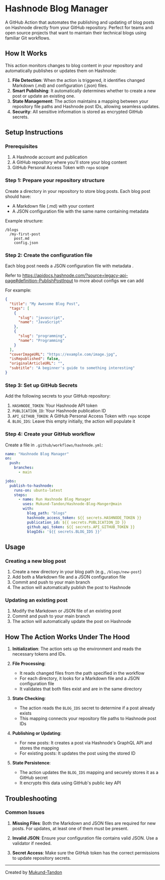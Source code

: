 # Hashnode Blog Manager

A GitHub Action that automates the publishing and updating of blog posts on Hashnode directly from your GitHub repository. Perfect for teams and open source projects that want to maintain their technical blogs using familiar Git workflows.

## How It Works

This action monitors changes to blog content in your repository and automatically publishes or updates them on Hashnode:

1. **File Detection**: When the action is triggered, it identifies changed Markdown (.md) and configuration (.json) files.
2. **Smart Publishing**: It automatically determines whether to create a new post or update an existing one.
3. **State Management**: The action maintains a mapping between your repository file paths and Hashnode post IDs, allowing seamless updates.
4. **Security**: All sensitive information is stored as encrypted GitHub secrets.

## Setup Instructions

### Prerequisites

1. A Hashnode account and publication
2. A GitHub repository where you'll store your blog content
3. GitHub Personal Access Token with `repo` scope

### Step 1: Prepare your repository structure

Create a directory in your repository to store blog posts. Each blog post should have:
- A Markdown file (.md) with your content
- A JSON configuration file with the same name containing metadata

Example structure:
```
/blogs
  /my-first-post
    post.md
    config.json
```

### Step 2: Create the configuration file

Each blog post needs a JSON configuration file with metadata .

Refer to https://apidocs.hashnode.com/?source=legacy-api-page#definition-PublishPostInput to more about configs we can add

For example:

```json
{
  "title": "My Awesome Blog Post",
  "tags": [
    {
      "slug": "javascript",
      "name": "JavaScript"
    },
    {
      "slug": "programming",
      "name": "Programming"
    }
  ],
  "coverImageURL": "https://example.com/image.jpg",
  "isRepublished": false,
  "originalArticleURL": "",
  "subtitle": "A beginner's guide to something interesting"
}
```

### Step 3: Set up GitHub Secrets

Add the following secrets to your GitHub repository:

1. `HASHNODE_TOKEN`: Your Hashnode API token
2. `PUBLICATION_ID`: Your Hashnode publication ID
3. `API_GITHUB_TOKEN`: A GitHub Personal Access Token with `repo` scope
4. `BLOG_IDS`: Leave this empty initially, the action will populate it

### Step 4: Create your GitHub workflow

Create a file in `.github/workflows/hashnode.yml`:

```yaml
name: "Hashnode Blog Manager"
on:
  push:
    branches:
      - main

jobs:
  publish-to-hashnode:
    runs-on: ubuntu-latest
    steps:
      - name: Run Hashnode Blog Manager
        uses: Mukund-Tandon/Hashnode-Blog-Manger@main
        with:
          blog_path: "blogs"
          hashnode_access_token: ${{ secrets.HASHNODE_TOKEN }}
          publication_id: ${{ secrets.PUBLICATION_ID }}
          github_api_token: ${{ secrets.API_GITHUB_TOKEN }}
          blogIds: '${{ secrets.BLOG_IDS }}'
```

## Usage

### Creating a new blog post

1. Create a new directory in your blog path (e.g., `/blogs/new-post`)
2. Add both a Markdown file and a JSON configuration file
3. Commit and push to your main branch
4. The action will automatically publish the post to Hashnode

### Updating an existing post

1. Modify the Markdown or JSON file of an existing post
2. Commit and push to your main branch
3. The action will automatically update the post on Hashnode

## How The Action Works Under The Hood

1. **Initialization**: The action sets up the environment and reads the necessary tokens and IDs.

2. **File Processing**:
   - It reads changed files from the path specified in the workflow
   - For each directory, it looks for a Markdown file and a JSON configuration file
   - It validates that both files exist and are in the same directory

3. **State Checking**:
   - The action reads the `BLOG_IDS` secret to determine if a post already exists
   - This mapping connects your repository file paths to Hashnode post IDs

4. **Publishing or Updating**:
   - For new posts: It creates a post via Hashnode's GraphQL API and stores the mapping
   - For existing posts: It updates the post using the stored ID

5. **State Persistence**:
   - The action updates the `BLOG_IDS` mapping and securely stores it as a GitHub secret
   - It encrypts this data using GitHub's public key API

## Troubleshooting

### Common Issues

1. **Missing Files**: Both the Markdown and JSON files are required for new posts. For updates, at least one of them must be present.

2. **Invalid JSON**: Ensure your configuration file contains valid JSON. Use a validator if needed.

3. **Secret Access**: Make sure the GitHub token has the correct permissions to update repository secrets.



---

Created by [Mukund-Tandon](https://github.com/Mukund-Tandon)
